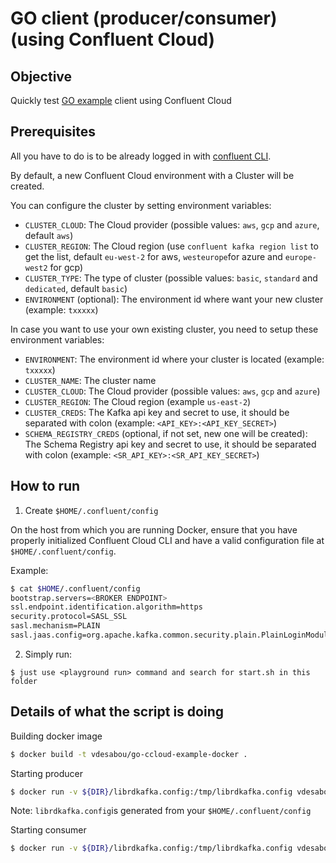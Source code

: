 # GO client (producer/consumer) (using Confluent Cloud)

## Objective

Quickly test [GO example](https://github.com/confluentinc/examples/tree/5.4.1-post/clients/cloud/go) client using Confluent Cloud

## Prerequisites

All you have to do is to be already logged in with [confluent CLI](https://docs.confluent.io/confluent-cli/current/overview.html#confluent-cli-overview).

By default, a new Confluent Cloud environment with a Cluster will be created.

You can configure the cluster by setting environment variables:

* `CLUSTER_CLOUD`: The Cloud provider (possible values: `aws`, `gcp` and `azure`, default `aws`)
* `CLUSTER_REGION`: The Cloud region (use `confluent kafka region list` to get the list, default `eu-west-2` for aws, `westeurope`for azure and `europe-west2` for gcp)
* `CLUSTER_TYPE`: The type of cluster (possible values: `basic`, `standard` and `dedicated`, default `basic`)
* `ENVIRONMENT` (optional): The environment id where want your new cluster (example: `txxxxx`) 

In case you want to use your own existing cluster, you need to setup these environment variables:

* `ENVIRONMENT`: The environment id where your cluster is located (example: `txxxxx`) 
* `CLUSTER_NAME`: The cluster name
* `CLUSTER_CLOUD`: The Cloud provider (possible values: `aws`, `gcp` and `azure`)
* `CLUSTER_REGION`: The Cloud region (example `us-east-2`)
* `CLUSTER_CREDS`: The Kafka api key and secret to use, it should be separated with colon (example: `<API_KEY>:<API_KEY_SECRET>`)
* `SCHEMA_REGISTRY_CREDS` (optional, if not set, new one will be created): The Schema Registry api key and secret to use, it should be separated with colon (example: `<SR_API_KEY>:<SR_API_KEY_SECRET>`)

## How to run

1. Create `$HOME/.confluent/config`

On the host from which you are running Docker, ensure that you have properly initialized Confluent Cloud CLI and have a valid configuration file at `$HOME/.confluent/config`.

Example:

```bash
$ cat $HOME/.confluent/config
bootstrap.servers=<BROKER ENDPOINT>
ssl.endpoint.identification.algorithm=https
security.protocol=SASL_SSL
sasl.mechanism=PLAIN
sasl.jaas.config=org.apache.kafka.common.security.plain.PlainLoginModule required username="<API KEY>" password="<API SECRET>";
```

2. Simply run:

```
$ just use <playground run> command and search for start.sh in this folder
```

## Details of what the script is doing

Building docker image

```bash
$ docker build -t vdesabou/go-ccloud-example-docker .
```

Starting producer

```bash
$ docker run -v ${DIR}/librdkafka.config:/tmp/librdkafka.config vdesabou/go-ccloud-example-docker ./producer -f /tmp/librdkafka.config -t testgo
```

Note: `librdkafka.config`is generated from your `$HOME/.confluent/config`

Starting consumer

```bash
$ docker run -v ${DIR}/librdkafka.config:/tmp/librdkafka.config vdesabou/go-ccloud-example-docker ./consumer -f /tmp/librdkafka.config -t testgo
```
